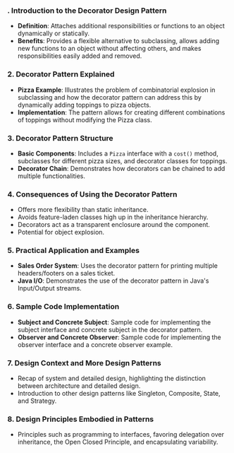 ### . Introduction to the Decorator Design Pattern

- **Definition**: Attaches additional responsibilities or functions to an object dynamically or statically.
- **Benefits**: Provides a flexible alternative to subclassing, allows adding new functions to an object without affecting others, and makes responsibilities easily added and removed.

### 2. Decorator Pattern Explained

- **Pizza Example**: Illustrates the problem of combinatorial explosion in subclassing and how the decorator pattern can address this by dynamically adding toppings to pizza objects.
- **Implementation**: The pattern allows for creating different combinations of toppings without modifying the Pizza class.

### 3. Decorator Pattern Structure

- **Basic Components**: Includes a `Pizza` interface with a `cost()` method, subclasses for different pizza sizes, and decorator classes for toppings.
- **Decorator Chain**: Demonstrates how decorators can be chained to add multiple functionalities.

### 4. Consequences of Using the Decorator Pattern

- Offers more flexibility than static inheritance.
- Avoids feature-laden classes high up in the inheritance hierarchy.
- Decorators act as a transparent enclosure around the component.
- Potential for object explosion.

### 5. Practical Application and Examples

- **Sales Order System**: Uses the decorator pattern for printing multiple headers/footers on a sales ticket.
- **Java I/O**: Demonstrates the use of the decorator pattern in Java's Input/Output streams.

### 6. Sample Code Implementation

- **Subject and Concrete Subject**: Sample code for implementing the subject interface and concrete subject in the decorator pattern.
- **Observer and Concrete Observer**: Sample code for implementing the observer interface and a concrete observer example.

### 7. Design Context and More Design Patterns

- Recap of system and detailed design, highlighting the distinction between architecture and detailed design.
- Introduction to other design patterns like Singleton, Composite, State, and Strategy.

### 8. Design Principles Embodied in Patterns

- Principles such as programming to interfaces, favoring delegation over inheritance, the Open Closed Principle, and encapsulating variability.